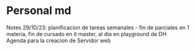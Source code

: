 # Personal md    
Notes 29/10/23: planificacion de tareas semanales - fin de parciales en 1 materia, fin de cursado en it master, al dia en playground de DH    
Agenda para la creacion de Servidor web
